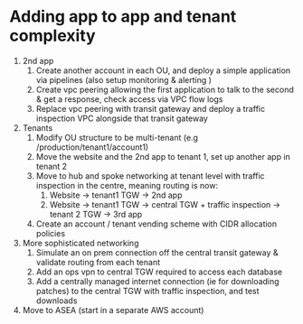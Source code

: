 # Adding app to app and tenant complexity

1. 2nd app
    1. Create another account in each OU, and deploy a simple application via pipelines (also setup monitoring & alerting )
    2. Create vpc peering allowing the first application to talk to the second & get a response, check access via VPC flow logs
    3. Replace vpc peering with transit gateway and deploy a traffic inspection VPC alongside that transit gateway
2. Tenants
    1. Modify OU structure to be multi-tenant (e.g /production/tenant1/account1) 
    2. Move the website and the 2nd app to tenant 1, set up another app in tenant 2
    3. Move to hub and spoke networking at tenant level with traffic inspection in the centre, meaning routing is now:
        1. Website -> tenant1 TGW -> 2nd app
        2. Website -> tenant1 TGW -> central TGW + traffic inspection -> tenant 2 TGW -> 3rd app
    4. Create an account / tenant vending scheme with CIDR allocation policies
3. More sophisticated networking
    1. Simulate an on prem connection off the central transit gateway & validate routing from each tenant
    2. Add an ops vpn to central TGW required to access each database
    3. Add a centrally managed internet connection (ie for downloading patches) to the central TGW with traffic inspection, and test downloads
4. Move to ASEA (start in a separate AWS account)
